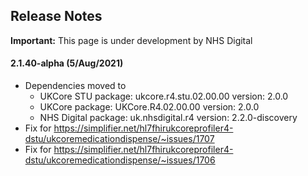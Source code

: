 ## Release Notes

  <div markdown="span" class="alert alert-warning" role="alert"><i class="fa fa-warning"></i><b> Important:</b> This page is under development by NHS Digital</div>

#### 2.1.40-alpha (5/Aug/2021)

- Dependencies moved to 
  - UKCore STU package: ukcore.r4.stu.02.00.00 version: 2.0.0
  - UKCore package: UKCore.R4.02.00.00 version: 2.0.0
  - NHS Digital package: uk.nhsdigital.r4 version: 2.2.0-discovery 
- Fix for https://simplifier.net/hl7fhirukcoreprofiler4-dstu/ukcoremedicationdispense/~issues/1707
- Fix for https://simplifier.net/hl7fhirukcoreprofiler4-dstu/ukcoremedicationdispense/~issues/1706
